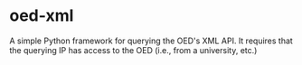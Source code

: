 oed-xml
=======

A simple Python framework for querying the OED's 
XML API. It requires that the querying IP has 
access to the OED (i.e., from a university, etc.)



